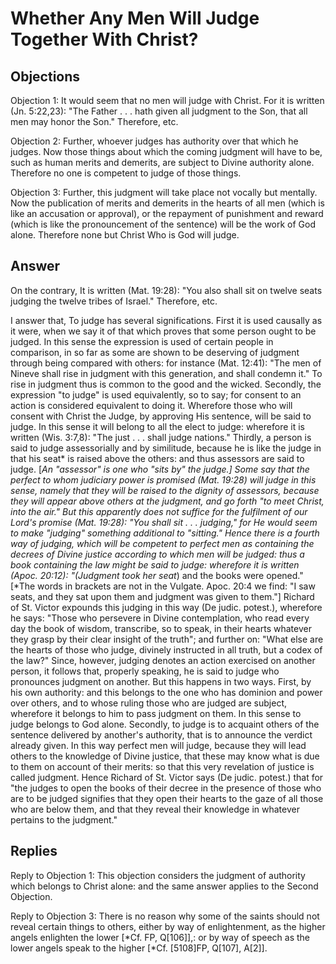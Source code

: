 # Whether Any Men Will Judge Together With Christ?

## Objections

Objection 1: It would seem that no men will judge with Christ. For it is written (Jn. 5:22,23): "The Father . . . hath given all judgment to the Son, that all men may honor the Son." Therefore, etc.

Objection 2: Further, whoever judges has authority over that which he judges. Now those things about which the coming judgment will have to be, such as human merits and demerits, are subject to Divine authority alone. Therefore no one is competent to judge of those things.

Objection 3: Further, this judgment will take place not vocally but mentally. Now the publication of merits and demerits in the hearts of all men (which is like an accusation or approval), or the repayment of punishment and reward (which is like the pronouncement of the sentence) will be the work of God alone. Therefore none but Christ Who is God will judge.

## Answer

On the contrary, It is written (Mat. 19:28): "You also shall sit on twelve seats judging the twelve tribes of Israel." Therefore, etc.

I answer that, To judge has several significations. First it is used causally as it were, when we say it of that which proves that some person ought to be judged. In this sense the expression is used of certain people in comparison, in so far as some are shown to be deserving of judgment through being compared with others: for instance (Mat. 12:41): "The men of Nineve shall rise in judgment with this generation, and shall condemn it." To rise in judgment thus is common to the good and the wicked. Secondly, the expression "to judge" is used equivalently, so to say; for consent to an action is considered equivalent to doing it. Wherefore those who will consent with Christ the Judge, by approving His sentence, will be said to judge. In this sense it will belong to all the elect to judge: wherefore it is written (Wis. 3:7,8): "The just . . . shall judge nations." Thirdly, a person is said to judge assessorially and by similitude, because he is like the judge in that his seat* is raised above the others: and thus assessors are said to judge. [*An "assessor" is one who "sits by" the judge.] Some say that the perfect to whom judiciary power is promised (Mat. 19:28) will judge in this sense, namely that they will be raised to the dignity of assessors, because they will appear above others at the judgment, and go forth "to meet Christ, into the air." But this apparently does not suffice for the fulfilment of our Lord's promise (Mat. 19:28): "You shall sit . . . judging," for He would seem to make "judging" something additional to "sitting." Hence there is a fourth way of judging, which will be competent to perfect men as containing the decrees of Divine justice according to which men will be judged: thus a book containing the law might be said to judge: wherefore it is written (Apoc. 20:12): "(Judgment took her seat*) and the books were opened." [*The words in brackets are not in the Vulgate. Apoc. 20:4 we find: "I saw seats, and they sat upon them and judgment was given to them."] Richard of St. Victor expounds this judging in this way (De judic. potest.), wherefore he says: "Those who persevere in Divine contemplation, who read every day the book of wisdom, transcribe, so to speak, in their hearts whatever they grasp by their clear insight of the truth"; and further on: "What else are the hearts of those who judge, divinely instructed in all truth, but a codex of the law?" Since, however, judging denotes an action exercised on another person, it follows that, properly speaking, he is said to judge who pronounces judgment on another. But this happens in two ways. First, by his own authority: and this belongs to the one who has dominion and power over others, and to whose ruling those who are judged are subject, wherefore it belongs to him to pass judgment on them. In this sense to judge belongs to God alone. Secondly, to judge is to acquaint others of the sentence delivered by another's authority, that is to announce the verdict already given. In this way perfect men will judge, because they will lead others to the knowledge of Divine justice, that these may know what is due to them on account of their merits: so that this very revelation of justice is called judgment. Hence Richard of St. Victor says (De judic. potest.) that for "the judges to open the books of their decree in the presence of those who are to be judged signifies that they open their hearts to the gaze of all those who are below them, and that they reveal their knowledge in whatever pertains to the judgment."

## Replies

Reply to Objection 1: This objection considers the judgment of authority which belongs to Christ alone: and the same answer applies to the Second Objection.

Reply to Objection 3: There is no reason why some of the saints should not reveal certain things to others, either by way of enlightenment, as the higher angels enlighten the lower [*Cf. FP, Q[106]],: or by way of speech as the lower angels speak to the higher [*Cf. [5108]FP, Q[107], A[2]].